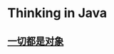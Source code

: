 # Thinking in Java

## [一切都是对象](https://github.com/wangwren/Java/blob/master/Everything%20is%20an%20Object.md)

